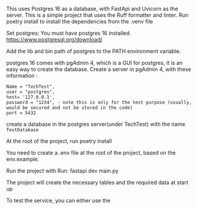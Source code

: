 This uses Postgres 16 as a database, with FastApi and Uvicorn as the server.
This is a simple project that uses the Ruff formatter and linter.
Run poetry install to install the dependencies from the .venv file

Set postgres:
You must have postgres 16 installed.
https://www.postgresql.org/download/

Add the lib and bin path of postgres to the PATH environment variable.

postgres 16 comes with pgAdmin 4, which is a GUI for postgres, it is an easy way to create the database.
Create a server in pgAdmin 4, with these information : 

```
Name = "TechTest",
user = "postgres",
host= '127.0.0.1',
password = "1234", - note this is only for the test purpose (usually, would be secured and not be stored in the code)
port = 5432
```

create a database in the postgres server(under TechTest) with the name `TestDatabase`

At the root of the project, run poetry install

You need to create a .env file at the root of the project, based on the env.example.

Run the project with
Run: fastapi dev main.py

The project will create the necessary tables and the required data at start up

To test the service, you can either use the 


